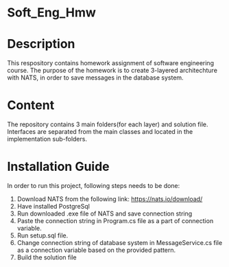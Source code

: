 # Soft_Eng_Hmw

# Description
This respository contains homework assignment of software engineering course.
The purpose of the homework is to create 3-layered architechture with NATS, 
in order to save messages in the database system.

# Content
The repository contains 3 main folders(for each layer) and solution file.
Interfaces are separated from the main classes and located in the implementation sub-folders.

# Installation Guide
In order to run this project, following steps needs to be done:
1. Download NATS from the following link: https://nats.io/download/
2. Have installed PostgreSql
3. Run downloaded .exe file of NATS and save connection string
4. Paste the connection string in Program.cs file as a part of connection variable.
5. Run setup.sql file.
6. Change connection string of database system in MessageService.cs file as a connection variable based on the provided pattern.
7. Build the solution file
